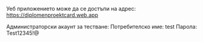 Уеб приложението може да се достъпи на адрес:
https://diplomenproektcard.web.app

Администраторски акаунт за тестване:
Потребителско име: test
Парола: Test12345!@
